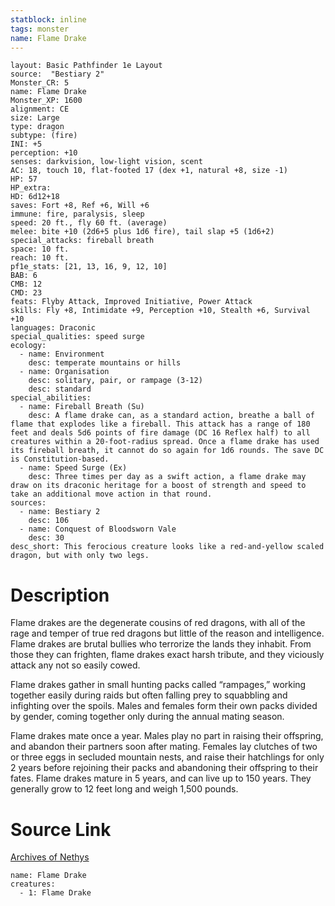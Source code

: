 ```yaml
---
statblock: inline
tags: monster
name: Flame Drake
---
```

```statblock
layout: Basic Pathfinder 1e Layout
source:  "Bestiary 2"
Monster_CR: 5
name: Flame Drake
Monster_XP: 1600
alignment: CE
size: Large
type: dragon
subtype: (fire)
INI: +5
perception: +10
senses: darkvision, low-light vision, scent
AC: 18, touch 10, flat-footed 17 (dex +1, natural +8, size -1)
HP: 57
HP_extra: 
HD: 6d12+18
saves: Fort +8, Ref +6, Will +6
immune: fire, paralysis, sleep
speed: 20 ft., fly 60 ft. (average)
melee: bite +10 (2d6+5 plus 1d6 fire), tail slap +5 (1d6+2)
special_attacks: fireball breath
space: 10 ft.
reach: 10 ft.
pf1e_stats: [21, 13, 16, 9, 12, 10]
BAB: 6
CMB: 12
CMD: 23
feats: Flyby Attack, Improved Initiative, Power Attack
skills: Fly +8, Intimidate +9, Perception +10, Stealth +6, Survival +10
languages: Draconic
special_qualities: speed surge
ecology:
  - name: Environment
    desc: temperate mountains or hills
  - name: Organisation
    desc: solitary, pair, or rampage (3-12)
    desc: standard
special_abilities:
  - name: Fireball Breath (Su)
    desc: A flame drake can, as a standard action, breathe a ball of flame that explodes like a fireball. This attack has a range of 180 feet and deals 5d6 points of fire damage (DC 16 Reflex half) to all creatures within a 20-foot-radius spread. Once a flame drake has used its fireball breath, it cannot do so again for 1d6 rounds. The save DC is Constitution-based.
  - name: Speed Surge (Ex)
    desc: Three times per day as a swift action, a flame drake may draw on its draconic heritage for a boost of strength and speed to take an additional move action in that round.
sources:
  - name: Bestiary 2
    desc: 106
  - name: Conquest of Bloodsworn Vale
    desc: 30
desc_short: This ferocious creature looks like a red-and-yellow scaled dragon, but with only two legs. 
```
# Description
Flame drakes are the degenerate cousins of red dragons, with all of the rage and temper of true red dragons but little of the reason and intelligence. Flame drakes are brutal bullies who terrorize the lands they inhabit. From those they can frighten, flame drakes exact harsh tribute, and they viciously attack any not so easily cowed. 

Flame drakes gather in small hunting packs called “rampages,” working together easily during raids but often falling prey to squabbling and infighting over the spoils. Males and females form their own packs divided by gender, coming together only during the annual mating season. 

Flame drakes mate once a year. Males play no part in raising their offspring, and abandon their partners soon after mating. Females lay clutches of two or three eggs in secluded mountain nests, and raise their hatchlings for only 2 years before rejoining their packs and abandoning their offspring to their fates. Flame drakes mature in 5 years, and can live up to 150 years. They generally grow to 12 feet long and weigh 1,500 pounds.
# Source Link
[Archives of Nethys](https://aonprd.com/MonsterDisplay.aspx?ItemName=Flame%20Drake)
```encounter-table
name: Flame Drake
creatures:
  - 1: Flame Drake
```
